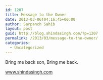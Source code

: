 ```yaml
---
id: 1207
title: Message to the Owner
date: 2013-03-06T04:16:45+00:00
author: Sarpanch Sahib
layout: post
guid: http://blog.shindasingh.com/?p=1207
permalink: /2013/03/message-to-the-owner/
categories:
  - Uncategorized
---
```

Bring me back son, Bring me back.

www.shindasingh.com